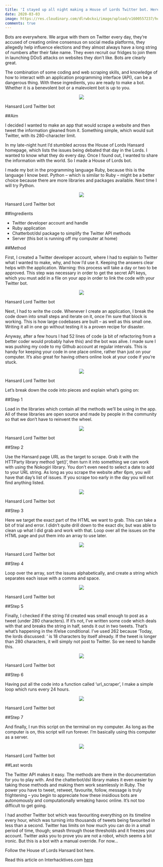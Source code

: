 ```yaml
---
title: 'I stayed up all night making a House of Lords Twitter bot. Here’s exactly how I did it.'
date: 2020-03-03
image: https://res.cloudinary.com/dlrwbckxi/image/upload/v1600557237/house-of-lords_oxcy0p.png
comments: true
---
```


Bots are everywhere. 
We argue with them on Twitter every day, they’re accused of creating online consensus on social media platforms, 
they allegedly help influence elections and they almost always have a long string of numbers after their fake name. 
They even recruit our fridges to join them in launching DDoS attacks on websites they don’t like. 
Bots are clearly great.

The combination of some coding and web scraping skills, 
and knowledge of how to interact with an application programming interface (API), 
can be a dangerous thing. With these ingredients, you are ready to make a bot. 
Whether it is a benevolent bot or a malevolent bot is up to you.

<p align="center">
  <img src="https://res.cloudinary.com/dlrwbckxi/image/upload/v1600557360/hansardbot2_xi1nuc.png" />
</p>
<p class="description">Hansard Lord Twitter bot</p>


##Aim

I decided I wanted to make an app that would scrape a website and then tweet the information gleaned from it. 
Something simple, which would suit Twitter, with its 280-character limit. 

In my late-night hunt I’d stumbled across the House of Lords Hansard homepage, 
which lists the issues being debated that day in the Lords. I wanted to know what they do every day. 
Once I found out, I wanted to share the information with the world. So I made a House of Lords bot.

I made my bot in the programming language Ruby, because this is the language I know best. 
Python – which is similar to Ruby – might be a better choice because there are more libraries and packages available. 
Next time I will try Python.

<p align="center">
  <img src="https://res.cloudinary.com/dlrwbckxi/image/upload/v1600557360/hansardbot_pg84qr.png" />
</p>
<p class="description">Hansard Lord Twitter bot</p>

##Ingredients

- Twitter developer account and handle
- Ruby application
- Chatterbot/dsl package to simplify the Twitter API methods
- Server (this bot is running off my computer at home)

##Method

First, I created a Twitter developer account, where I had to explain to Twitter what I wanted to make, why, 
and how I’d use it. Keeping the answers clear helps with the application. 
Warning: this process will take a day or two to be approved. 
This step was necessary in order to get the secret API keys, 
which you must add in a file on your app in order to link the code with your Twitter bot.

<p align="center">
  <img src="https://res.cloudinary.com/dlrwbckxi/image/upload/v1600557237/yaml_whmknp.png" />
</p>
<p class="description">Hansard Lord Twitter bot</p>

Next, I had to write the code. Whenever I create an application, 
I break the code down into small steps and iterate on it, once I’m sure that block is working. 
This is how large codebases are built – as well as this small one. 
Writing it all in one go without testing it is a proven recipe for disaster. 

Anyway, after a few hours I had 52 lines of code (a bit of refactoring from a better coder would probably halve this) 
and the bot was alive. I made sure I was pushing my code to my Github account at regular intervals. 
This is handy for keeping your code in one place online, rather than just on your computer. 
It’s also great for having others online look at your code if you’re stuck.

<p align="center">
  <img src="https://res.cloudinary.com/dlrwbckxi/image/upload/v1600557236/ruby-code_yxnjre.png" />
</p>
<p class="description">Hansard Lord Twitter bot</p>

Let’s break down the code into pieces and explain what’s going on:

##Step 1

Load in the libraries which contain all the methods we’ll be using in the app. 
All of these libraries are open source and made by people in the community so that we don’t have to reinvent the wheel.

<p align="center">
  <img src="https://res.cloudinary.com/dlrwbckxi/image/upload/v1600557236/ruby_libraries_d8jvyb.png" />
</p>
<p class="description">Hansard Lord Twitter bot</p>

##Step 2

Use the Hansard page URL as the target to scrape. 
Grab it with the HTTParty library method ‘get()’, 
then turn it into something we can work with using the Nokogiri library. 
You don’t even need to select a date to add to your URL string. 
As long as you scrape the website after 6pm, you will have that day’s list of issues. 
If you scrape too early in the day you will not find anything listed.

<p align="center">
  <img src="https://res.cloudinary.com/dlrwbckxi/image/upload/v1600557236/get_url_h9wlgh.png" />
</p>
<p class="description">Hansard Lord Twitter bot</p>

##Step 3

Here we target the exact part of the HTML we want to grab. 
This can take a bit of trial and error. I didn’t quite drill down to the exact div, 
but was able to clean up what I did grab and work with that. 
Loop over all the issues on the HTML page and put them into an array to use later.

<p align="center">
  <img src="https://res.cloudinary.com/dlrwbckxi/image/upload/v1600557236/parse_page_te5pek.png" />
</p>
<p class="description">Hansard Lord Twitter bot</p>

##Step 4

Loop over the array, sort the issues alphabetically, 
and create a string which separates each issue with a comma and space.

<p align="center">
  <img src="https://res.cloudinary.com/dlrwbckxi/image/upload/v1600557236/create_string_b7cc7h.png" />
</p>
<p class="description">Hansard Lord Twitter bot</p>

##Step 5

Finally, I checked if the string I’d created was small enough to post as a tweet (under 280 characters). 
If it’s not, I’ve written some code which deals with that and breaks the string in half, 
sends it out in two tweets. That’s what’s happening in the if/else conditional. 
I’ve used 262 because ‘Today, the lords discussed: ‘ is 18 characters by itself already. 
If the tweet is longer than 280 characters, it will simply not post to Twitter. So we need to handle this.

<p align="center">
  <img src="https://res.cloudinary.com/dlrwbckxi/image/upload/v1600557237/url_scraper_rexold.png" />
</p>
<p class="description">Hansard Lord Twitter bot</p>

##Step 6

Having put all the code into a function called ‘url_scraper’, I make a simple loop which runs every 24 hours.

<p align="center">
  <img src="https://res.cloudinary.com/dlrwbckxi/image/upload/v1600557237/Screenshot-2020-03-03-at-15.05.39_qohht9.png" />
</p>
<p class="description">Hansard Lord Twitter bot</p>

##Step 7

And finally, I run this script on the terminal on my computer. 
As long as the computer is on, this script will run forever. I’m basically using this computer as a server.

<p align="center">
  <img src="https://res.cloudinary.com/dlrwbckxi/image/upload/v1600557237/terminal_y3mjip.png" />
</p>
<p class="description">Hansard Lord Twitter bot</p>

##Last words

The Twitter API makes it easy. 
The methods are there in the documentation for you to play with. 
And the chatterbot/dsl library makes it even easier by taking those methods and making them work seamlessly in Ruby. 
The power you have to tweet, retweet, favourite, follow, message is truly frightening – 
you begin to appreciate how these insidious bots are autonomously and computationally wreaking havoc online. 
It’s not too difficult to get going.

I had another Twitter bot which was favouriting everything on its timeline every hour, 
which was turning into thousands of tweets being favourited in less than a second. 
Twitter has limits on how much you can do in a small period of time, though; 
smash through those thresholds and it freezes your account. Twitter asks you to prove you are not a robot, 
which seems a bit ironic. But this is a bot with a manual override. For now…

Follow the House of Lords Hansard bot here.

Read this article on Interhacktives.com [here](http://www.interhacktives.com/2020/03/03/i-built-a-house-of-lords-twitter-bot-3/)